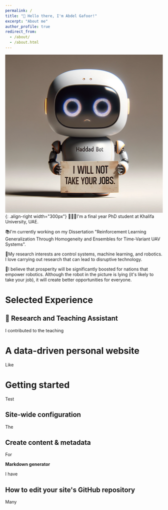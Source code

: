 ```yaml
---
permalink: /
title: "👋 Hello there, I'm Abdel Gafoor!"
excerpt: "About me"
author_profile: true
redirect_from: 
  - /about/
  - /about.html
---
```


![test](/images/sad-robot.png){: .align-right width="300px"}
👨🏻‍💻I'm a final year PhD student at Khalifa University, UAE.

📚I'm currently working on my Dissertation "Reinforcement Learning Generalization Through Homogeneity and Ensembles for Time-Variant UAV Systems".

🔬My research interests are control systems, machine learning, and robotics. I love carrying out research that can lead to disruptive technology.

🤖I believe that prosperity will be significantly boosted for nations that empower robotics. Although the robot in the picture is lying (it's likely to take your job), it will create better opportunities for everyone.

# Selected Experience

## 🏫 Research and Teaching Assistant
I contributed to the teaching

A data-driven personal website
======
Like

Getting started
======
Test

Site-wide configuration
------
The

Create content & metadata
------
For

**Markdown generator**

I have

How to edit your site's GitHub repository
------
Many
